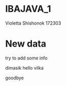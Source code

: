 # IBAJAVA_1
Violetta Shishonok
172303

New data
=======
try to add some info

dimasik hello vilka

goodbye